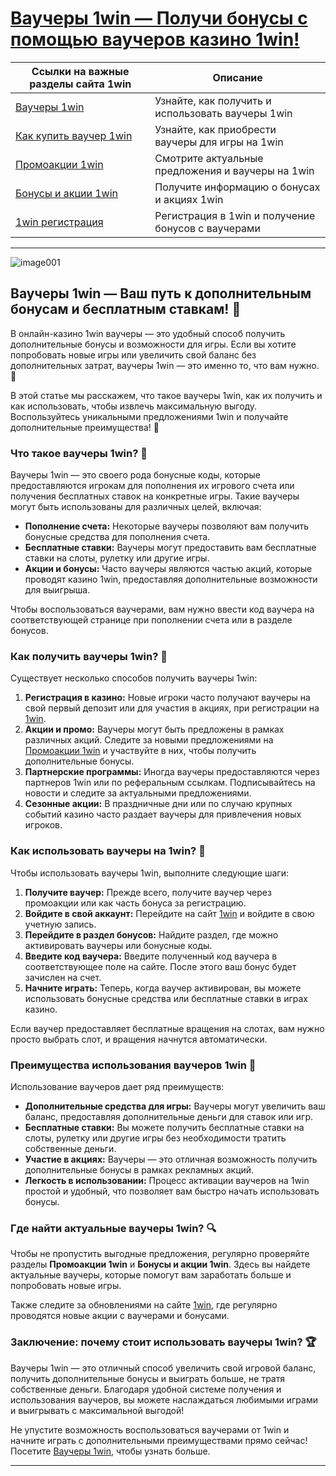 # [Ваучеры 1win — Получи бонусы с помощью ваучеров казино 1win!](https://brandplay.link/6F5VqbyZ)

| Ссылки на важные разделы сайта 1win     | Описание                                        |
|--------------------------------------|------------------------------------------------|
| [Ваучеры 1win](https://brandplay.link/6F5VqbyZ)     | Узнайте, как получить и использовать ваучеры 1win |
| [Как купить ваучер 1win](https://brandplay.link/6F5VqbyZ)          | Узнайте, как приобрести ваучеры для игры на 1win |
| [Промоакции 1win](https://brandplay.link/6F5VqbyZ)        | Смотрите актуальные предложения и ваучеры на 1win |
| [Бонусы и акции 1win](https://brandplay.link/6F5VqbyZ)    | Получите информацию о бонусах и акциях 1win   |
| [1win регистрация](https://brandplay.link/6F5VqbyZ)    | Регистрация в 1win и получение бонусов с ваучерами |

---
![image001](https://github.com/user-attachments/assets/43fcdf88-6973-4eb5-902d-d0207c590add)

## Ваучеры 1win — Ваш путь к дополнительным бонусам и бесплатным ставкам! 🎁

В онлайн-казино 1win ваучеры — это удобный способ получить дополнительные бонусы и возможности для игры. Если вы хотите попробовать новые игры или увеличить свой баланс без дополнительных затрат, ваучеры 1win — это именно то, что вам нужно. 🤑

В этой статье мы расскажем, что такое ваучеры 1win, как их получить и как использовать, чтобы извлечь максимальную выгоду. Воспользуйтесь уникальными предложениями 1win и получайте дополнительные преимущества! 🎰

### Что такое ваучеры 1win? 🔑

Ваучеры 1win — это своего рода бонусные коды, которые предоставляются игрокам для пополнения их игрового счета или получения бесплатных ставок на конкретные игры. Такие ваучеры могут быть использованы для различных целей, включая:

- **Пополнение счета:** Некоторые ваучеры позволяют вам получить бонусные средства для пополнения счета.
- **Бесплатные ставки:** Ваучеры могут предоставить вам бесплатные ставки на слоты, рулетку или другие игры.
- **Акции и бонусы:** Часто ваучеры являются частью акций, которые проводят казино 1win, предоставляя дополнительные возможности для выигрыша.

Чтобы воспользоваться ваучерами, вам нужно ввести код ваучера на соответствующей странице при пополнении счета или в разделе бонусов.

### Как получить ваучеры 1win? 🎁

Существует несколько способов получить ваучеры 1win:

1. **Регистрация в казино:** Новые игроки часто получают ваучеры на свой первый депозит или для участия в акциях, при регистрации на [1win](https://brandplay.link/6F5VqbyZ).
2. **Акции и промо:** Ваучеры могут быть предложены в рамках различных акций. Следите за новыми предложениями на [Промоакции 1win](https://brandplay.link/6F5VqbyZ) и участвуйте в них, чтобы получить дополнительные бонусы.
3. **Партнерские программы:** Иногда ваучеры предоставляются через партнеров 1win или по реферальным ссылкам. Подписывайтесь на новости и следите за актуальными предложениями.
4. **Сезонные акции:** В праздничные дни или по случаю крупных событий казино часто раздает ваучеры для привлечения новых игроков.

### Как использовать ваучеры на 1win? 💸

Чтобы использовать ваучеры 1win, выполните следующие шаги:

1. **Получите ваучер:** Прежде всего, получите ваучер через промоакции или как часть бонуса за регистрацию.
2. **Войдите в свой аккаунт:** Перейдите на сайт [1win](https://brandplay.link/6F5VqbyZ) и войдите в свою учетную запись.
3. **Перейдите в раздел бонусов:** Найдите раздел, где можно активировать ваучеры или бонусные коды.
4. **Введите код ваучера:** Введите полученный код ваучера в соответствующее поле на сайте. После этого ваш бонус будет зачислен на счет.
5. **Начните играть:** Теперь, когда ваучер активирован, вы можете использовать бонусные средства или бесплатные ставки в играх казино.

Если ваучер предоставляет бесплатные вращения на слотах, вам нужно просто выбрать слот, и вращения начнутся автоматически.

### Преимущества использования ваучеров 1win 🎯

Использование ваучеров дает ряд преимуществ:

- **Дополнительные средства для игры:** Ваучеры могут увеличить ваш баланс, предоставляя дополнительные деньги для ставок или игр.
- **Бесплатные ставки:** Вы можете получить бесплатные ставки на слоты, рулетку или другие игры без необходимости тратить собственные деньги.
- **Участие в акциях:** Ваучеры — это отличная возможность получить дополнительные бонусы в рамках рекламных акций.
- **Легкость в использовании:** Процесс активации ваучеров на 1win простой и удобный, что позволяет вам быстро начать использовать бонусы.

### Где найти актуальные ваучеры 1win? 🔍

Чтобы не пропустить выгодные предложения, регулярно проверяйте разделы **Промоакции 1win** и **Бонусы и акции 1win**. Здесь вы найдете актуальные ваучеры, которые помогут вам заработать больше и попробовать новые игры.

Также следите за обновлениями на сайте [1win](https://brandplay.link/6F5VqbyZ), где регулярно проводятся новые акции с ваучерами и бонусами.

### Заключение: почему стоит использовать ваучеры 1win? 🏆

Ваучеры 1win — это отличный способ увеличить свой игровой баланс, получить дополнительные бонусы и выиграть больше, не тратя собственные деньги. Благодаря удобной системе получения и использования ваучеров, вы можете наслаждаться любимыми играми и выигрывать с максимальной выгодой!

Не упустите возможность воспользоваться ваучерами от 1win и начните играть с дополнительными преимуществами прямо сейчас! Посетите [Ваучеры 1win](https://brandplay.link/6F5VqbyZ), чтобы узнать больше.

---

